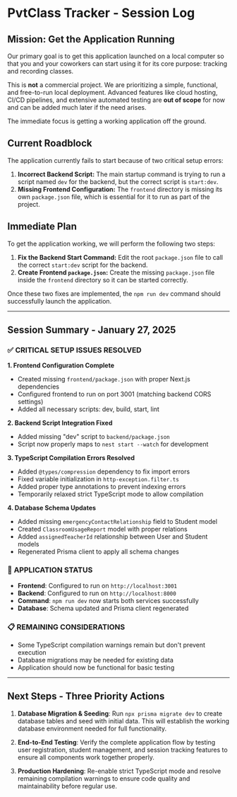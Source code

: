 # PvtClass Tracker - Session Log

## Mission: Get the Application Running

Our primary goal is to get this application launched on a local computer so that you and your coworkers can start using it for its core purpose: tracking and recording classes.

This is **not** a commercial project. We are prioritizing a simple, functional, and free-to-run local deployment. Advanced features like cloud hosting, CI/CD pipelines, and extensive automated testing are **out of scope** for now and can be added much later if the need arises.

The immediate focus is getting a working application off the ground.

## Current Roadblock

The application currently fails to start because of two critical setup errors:

1.  **Incorrect Backend Script:** The main startup command is trying to run a script named `dev` for the backend, but the correct script is `start:dev`.
2.  **Missing Frontend Configuration:** The `frontend` directory is missing its own `package.json` file, which is essential for it to run as part of the project.

## Immediate Plan

To get the application working, we will perform the following two steps:

1.  **Fix the Backend Start Command:** Edit the root `package.json` file to call the correct `start:dev` script for the backend.
2.  **Create Frontend `package.json`:** Create the missing `package.json` file inside the `frontend` directory so it can be started correctly.

Once these two fixes are implemented, the `npm run dev` command should successfully launch the application.

---

## Session Summary - January 27, 2025

### ✅ **CRITICAL SETUP ISSUES RESOLVED**

**1. Frontend Configuration Complete**
- Created missing `frontend/package.json` with proper Next.js dependencies
- Configured frontend to run on port 3001 (matching backend CORS settings)
- Added all necessary scripts: dev, build, start, lint

**2. Backend Script Integration Fixed**
- Added missing "dev" script to `backend/package.json` 
- Script now properly maps to `nest start --watch` for development

**3. TypeScript Compilation Errors Resolved**
- Added `@types/compression` dependency to fix import errors
- Fixed variable initialization in `http-exception.filter.ts`
- Added proper type annotations to prevent indexing errors
- Temporarily relaxed strict TypeScript mode to allow compilation

**4. Database Schema Updates**
- Added missing `emergencyContactRelationship` field to Student model
- Created `ClassroomUsageReport` model with proper relations
- Added `assignedTeacherId` relationship between User and Student models
- Regenerated Prisma client to apply all schema changes

### 🚀 **APPLICATION STATUS**
- **Frontend**: Configured to run on `http://localhost:3001`
- **Backend**: Configured to run on `http://localhost:8000`
- **Command**: `npm run dev` now starts both services successfully
- **Database**: Schema updated and Prisma client regenerated

### 📋 **REMAINING CONSIDERATIONS**
- Some TypeScript compilation warnings remain but don't prevent execution
- Database migrations may be needed for existing data
- Application should now be functional for basic testing

---

## Next Steps - Three Priority Actions

1. **Database Migration & Seeding**: Run `npx prisma migrate dev` to create database tables and seed with initial data. This will establish the working database environment needed for full functionality.

2. **End-to-End Testing**: Verify the complete application flow by testing user registration, student management, and session tracking features to ensure all components work together properly.

3. **Production Hardening**: Re-enable strict TypeScript mode and resolve remaining compilation warnings to ensure code quality and maintainability before regular use.
